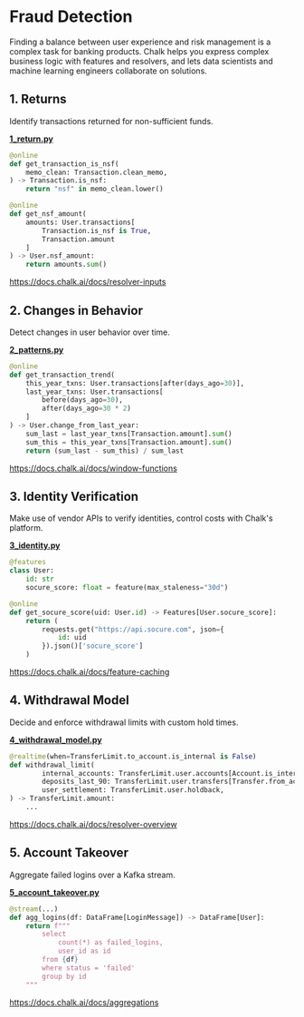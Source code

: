 # Fraud Detection

Finding a balance between user experience and
risk management is a complex task for banking
products. Chalk helps you express complex business
logic with features and resolvers, and lets data
scientists and machine learning engineers collaborate
on solutions.

## 1. Returns

Identify transactions returned for non-sufficient funds.

**[1_return.py](1_return.py)**

```python
@online
def get_transaction_is_nsf(
    memo_clean: Transaction.clean_memo,
) -> Transaction.is_nsf:
    return "nsf" in memo_clean.lower()

@online
def get_nsf_amount(
    amounts: User.transactions[
        Transaction.is_nsf is True,
        Transaction.amount
    ]
) -> User.nsf_amount:
    return amounts.sum()
```

https://docs.chalk.ai/docs/resolver-inputs

## 2. Changes in Behavior

Detect changes in user behavior over time.

**[2_patterns.py](2_patterns.py)**

```python
@online
def get_transaction_trend(
    this_year_txns: User.transactions[after(days_ago=30)],
    last_year_txns: User.transactions[
        before(days_ago=30),
        after(days_ago=30 * 2)
    ]
) -> User.change_from_last_year:
    sum_last = last_year_txns[Transaction.amount].sum()
    sum_this = this_year_txns[Transaction.amount].sum()
    return (sum_last - sum_this) / sum_last
```

https://docs.chalk.ai/docs/window-functions

## 3. Identity Verification

Make use of vendor APIs to verify identities, control costs with Chalk's platform.

**[3_identity.py](3_identity.py)**

```python
@features
class User:
    id: str
    socure_score: float = feature(max_staleness="30d")

@online
def get_socure_score(uid: User.id) -> Features[User.socure_score]:
    return (
        requests.get("https://api.socure.com", json={
            id: uid
        }).json()['socure_score']
    )
```

https://docs.chalk.ai/docs/feature-caching

## 4. Withdrawal Model

Decide and enforce withdrawal limits with custom hold times.

**[4_withdrawal_model.py](4_withdrawal_model.py)**

```python
@realtime(when=TransferLimit.to_account.is_internal is False)
def withdrawal_limit(
        internal_accounts: TransferLimit.user.accounts[Account.is_internal is True],
        deposits_last_90: TransferLimit.user.transfers[Transfer.from_account.is_internal is False, before(days_ago=90)],
        user_settlement: TransferLimit.user.holdback,
) -> TransferLimit.amount:
    ...
```

https://docs.chalk.ai/docs/resolver-overview

## 5. Account Takeover

Aggregate failed logins over a Kafka stream.

**[5_account_takeover.py](5_account_takeover.py)**

```python
@stream(...)
def agg_logins(df: DataFrame[LoginMessage]) -> DataFrame[User]:
    return f"""
        select
            count(*) as failed_logins,
            user_id as id
        from {df}
        where status = 'failed'
        group by id
    """
```

https://docs.chalk.ai/docs/aggregations
